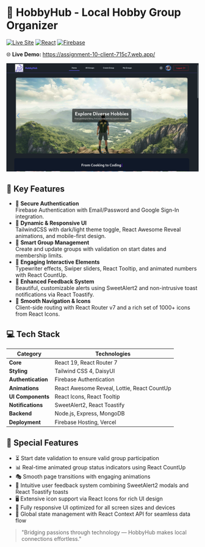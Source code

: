 # 🎯 HobbyHub - Local Hobby Group Organizer

[![Live Site](https://img.shields.io/badge/Live_Site-Active-brightgreen)](https://assignment-10-client-715c7.web.app/)
[![React](https://img.shields.io/badge/React-19.1-blue)](https://react.dev/)
[![Firebase](https://img.shields.io/badge/Firebase-11.7-orange)](https://firebase.google.com)

🌐 **Live Demo:** https://assignment-10-client-715c7.web.app/

![HobbyHub Banner](./src/assets/2025-05-22_03-16.png)

## 🚀 Key Features

- 🔐 **Secure Authentication**  
  Firebase Authentication with Email/Password and Google Sign-In integration.
- 🎨 **Dynamic & Responsive UI**  
  TailwindCSS with dark/light theme toggle, React Awesome Reveal animations, and mobile-first design.
- 📅 **Smart Group Management**  
  Create and update groups with validation on start dates and membership limits.
- 🤖 **Engaging Interactive Elements**  
  Typewriter effects, Swiper sliders, React Tooltip, and animated numbers with React CountUp.
- 💬 **Enhanced Feedback System**  
  Beautiful, customizable alerts using SweetAlert2 and non-intrusive toast notifications via React Toastify.
- 🧭 **Smooth Navigation & Icons**  
  Client-side routing with React Router v7 and a rich set of 1000+ icons from React Icons.

## 💻 Tech Stack

| Category           | Technologies                                |
| ------------------ | ------------------------------------------- |
| **Core**           | React 19, React Router 7                    |
| **Styling**        | Tailwind CSS 4, DaisyUI                     |
| **Authentication** | Firebase Authentication                     |
| **Animations**     | React Awesome Reveal, Lottie, React CountUp |
| **UI Components**  | React Icons, React Tooltip                  |
| **Notifications**  | SweetAlert2, React Toastify                 |
| **Backend**        | Node.js, Express, MongoDB                   |
| **Deployment**     | Firebase Hosting, Vercel                    |

## 🌟 Special Features

- ⏳ Start date validation to ensure valid group participation
- 📊 Real-time animated group status indicators using React CountUp
- 🎭 Smooth page transitions with engaging animations
- 💬 Intuitive user feedback system combining SweetAlert2 modals and React Toastify toasts
- 🖥️ Extensive icon support via React Icons for rich UI design
- 📲 Fully responsive UI optimized for all screen sizes and devices
- 🔄 Global state management with React Context API for seamless data flow

> "Bridging passions through technology — HobbyHub makes local connections effortless."
